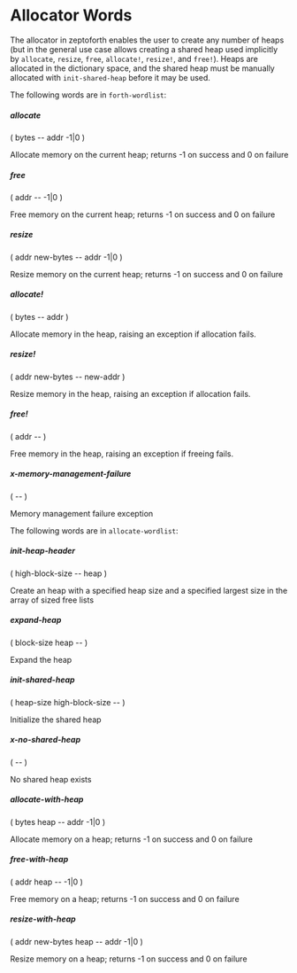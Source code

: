 # Allocator Words

The allocator in zeptoforth enables the user to create any number of heaps (but in the general use case allows creating a shared heap used implicitly by `allocate`, `resize`, `free`, `allocate!`, `resize!`, and `free!`). Heaps are allocated in the dictionary space, and the shared heap must be manually allocated with `init-shared-heap` before it may be used.

The following words are in `forth-wordlist`:

##### allocate
( bytes -- addr -1|0 )

Allocate memory on the current heap; returns -1 on success and 0 on failure

##### free
( addr -- -1|0 )

Free memory on the current heap; returns -1 on success and 0 on failure

##### resize
( addr new-bytes -- addr -1|0 )

Resize memory on the current heap; returns -1 on success and 0 on failure

##### allocate!
( bytes -- addr )

Allocate memory in the heap, raising an exception if allocation fails.

##### resize!
( addr new-bytes -- new-addr )

Resize memory in the heap, raising an exception if allocation fails.

##### free!
( addr -- )

Free memory in the heap, raising an exception if freeing fails.

##### x-memory-management-failure
( -- )

Memory management failure exception

The following words are in `allocate-wordlist`:

##### init-heap-header
( high-block-size -- heap )

Create an heap with a specified heap size and a specified largest size in the array of sized free lists

##### expand-heap
( block-size heap -- )

Expand the heap

##### init-shared-heap
( heap-size high-block-size -- )

Initialize the shared heap

##### x-no-shared-heap
( -- )

No shared heap exists

##### allocate-with-heap
( bytes heap -- addr -1|0 )

Allocate memory on a heap; returns -1 on success and 0 on failure

##### free-with-heap
( addr heap -- -1|0 )

Free memory on a heap; returns -1 on success and 0 on failure

##### resize-with-heap
( addr new-bytes heap -- addr -1|0 )

Resize memory on a heap; returns -1 on success and 0 on failure
